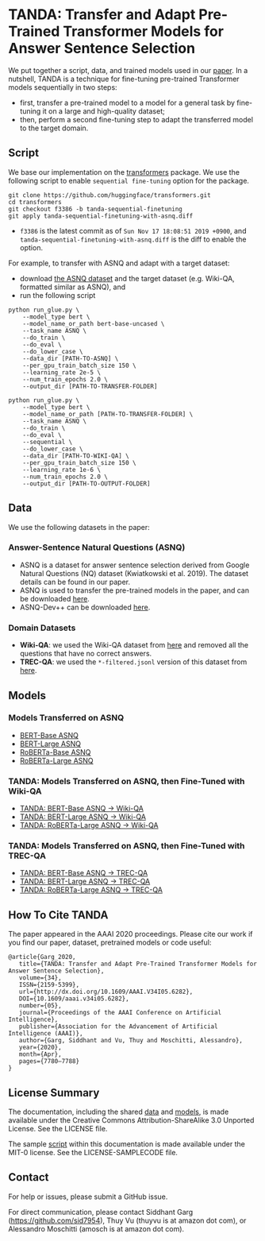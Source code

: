 # TANDA: Transfer and Adapt Pre-Trained Transformer Models for Answer Sentence Selection

We put together a script, data, and trained models used in our [paper](https://arxiv.org/abs/1911.04118). In a nutshell, TANDA is a technique for fine-tuning pre-trained Transformer models sequentially in two steps:
* first, transfer a pre-trained model to a model for a general task by fine-tuning it on a large and high-quality dataset;
* then, perform a second fine-tuning step to adapt the transferred model to the target domain.

## Script

We base our implementation on the [transformers](https://github.com/huggingface/transformers) package. We use the following script to enable `sequential fine-tuning` option for the package.

```
git clone https://github.com/huggingface/transformers.git
cd transformers
git checkout f3386 -b tanda-sequential-finetuning
git apply tanda-sequential-finetuning-with-asnq.diff
```

* `f3386` is the latest commit as of `Sun Nov 17 18:08:51 2019 +0900`, and `tanda-sequential-finetuning-with-asnq.diff` is the diff to enable the option.

For example, to transfer with ASNQ and adapt with a target dataset:
* download [the ASNQ dataset](#answer-sentence-natural-questions-asnq) and the target dataset (e.g. Wiki-QA, formatted similar as ASNQ), and
* run the following script
 

```
python run_glue.py \
    --model_type bert \
    --model_name_or_path bert-base-uncased \
    --task_name ASNQ \
    --do_train \
    --do_eval \
    --do_lower_case \
    --data_dir [PATH-TO-ASNQ] \
    --per_gpu_train_batch_size 150 \
    --learning_rate 2e-5 \
    --num_train_epochs 2.0 \
    --output_dir [PATH-TO-TRANSFER-FOLDER]

python run_glue.py \
    --model_type bert \
    --model_name_or_path [PATH-TO-TRANSFER-FOLDER] \
    --task_name ASNQ \
    --do_train \
    --do_eval \
    --sequential \
    --do_lower_case \
    --data_dir [PATH-TO-WIKI-QA] \
    --per_gpu_train_batch_size 150 \
    --learning_rate 1e-6 \
    --num_train_epochs 2.0 \
    --output_dir [PATH-TO-OUTPUT-FOLDER]
```

## Data

We use the following datasets in the paper:

### Answer-Sentence Natural Questions (ASNQ)
* ASNQ is a dataset for answer sentence selection derived from Google Natural Questions (NQ) dataset (Kwiatkowski et al. 2019). The dataset details can be found in our paper.
* ASNQ is used to transfer the pre-trained models in the paper, and can be downloaded [here](https://d3t7erp6ge410c.cloudfront.net/tanda-aaai-2020/data/asnq.tar).
* ASNQ-Dev++ can be downloaded [here](https://d3t7erp6ge410c.cloudfront.net/tanda-aaai-2020/data/asnq.dev%2B%2B.tar).

### Domain Datasets
* **Wiki-QA**: we used the Wiki-QA dataset from [here](http://aka.ms/WikiQA) and removed all the questions that have no correct answers.
* **TREC-QA**: we used the `*-filtered.jsonl` version of this dataset from [here](https://github.com/mcrisc/lexdecomp/tree/master/trec-qa).


## Models

### Models Transferred on ASNQ

 - [BERT-Base ASNQ](https://d3t7erp6ge410c.cloudfront.net/tanda-aaai-2020/models/tanda_bert_base_asnq.tar)
 - [BERT-Large ASNQ](https://d3t7erp6ge410c.cloudfront.net/tanda-aaai-2020/models/tanda_bert_large_asnq.tar)
 - [RoBERTa-Base ASNQ](https://d3t7erp6ge410c.cloudfront.net/tanda-aaai-2020/models/tanda_roberta_base_asnq.tar)
 - [RoBERTa-Large ASNQ](https://d3t7erp6ge410c.cloudfront.net/tanda-aaai-2020/models/tanda_roberta_large_asnq.tar)

### TANDA: Models Transferred on ASNQ, then Fine-Tuned with Wiki-QA

 - [TANDA: BERT-Base ASNQ &rarr; Wiki-QA](https://d3t7erp6ge410c.cloudfront.net/tanda-aaai-2020/models/tanda_bert_base_asnq_wikiqa.tar)
 - [TANDA: BERT-Large ASNQ &rarr; Wiki-QA](https://d3t7erp6ge410c.cloudfront.net/tanda-aaai-2020/models/tanda_bert_large_asnq_wikiqa.tar)
 - [TANDA: RoBERTa-Large ASNQ &rarr; Wiki-QA](https://d3t7erp6ge410c.cloudfront.net/tanda-aaai-2020/models/tanda_roberta_large_asnq_wikiqa.tar)

### TANDA: Models Transferred on ASNQ, then Fine-Tuned with TREC-QA

 - [TANDA: BERT-Base ASNQ &rarr; TREC-QA](https://d3t7erp6ge410c.cloudfront.net/tanda-aaai-2020/models/tanda_bert_base_asnq_trec.tar)
 - [TANDA: BERT-Large ASNQ &rarr; TREC-QA](https://d3t7erp6ge410c.cloudfront.net/tanda-aaai-2020/models/tanda_bert_large_asnq_trec.tar)
 - [TANDA: RoBERTa-Large ASNQ &rarr; TREC-QA](https://d3t7erp6ge410c.cloudfront.net/tanda-aaai-2020/models/tanda_roberta_large_asnq_trec.tar)

## How To Cite TANDA
The paper appeared in the AAAI 2020 proceedings. Please cite our work if you find our paper, dataset, pretrained models or code useful:

```
@article{Garg_2020,
   title={TANDA: Transfer and Adapt Pre-Trained Transformer Models for Answer Sentence Selection},
   volume={34},
   ISSN={2159-5399},
   url={http://dx.doi.org/10.1609/AAAI.V34I05.6282},
   DOI={10.1609/aaai.v34i05.6282},
   number={05},
   journal={Proceedings of the AAAI Conference on Artificial Intelligence},
   publisher={Association for the Advancement of Artificial Intelligence (AAAI)},
   author={Garg, Siddhant and Vu, Thuy and Moschitti, Alessandro},
   year={2020},
   month={Apr},
   pages={7780–7788}
}
```

## License Summary

The documentation, including the shared [data](#data) and [models](#models), is made available under the Creative Commons Attribution-ShareAlike 3.0 Unported License. See the LICENSE file.

The sample [script](#script) within this documentation is made available under the MIT-0 license. See the LICENSE-SAMPLECODE file.


## Contact
For help or issues, please submit a GitHub issue.

For direct communication, please contact Siddhant Garg (https://github.com/sid7954), Thuy Vu (thuyvu is at amazon dot com), or Alessandro Moschitti (amosch is at amazon dot com).
